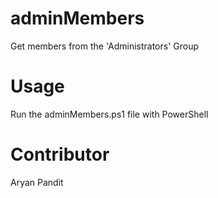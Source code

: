 # adminMembers
Get members from the 'Administrators' Group

# Usage
Run the adminMembers.ps1 file with PowerShell

# Contributor
Aryan Pandit
